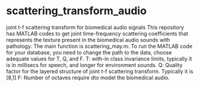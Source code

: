 # scattering_transform_audio
joint t-f scattering transform for biomedical audio signals
This repository has MATLAB codes to get joint time-frequency scattering coefficients that represents the texture present in the biomedical audio sounds with pathology. 
The main function is scattering_may.m. 
To run the MATLAB code for your database, you need to change the path to the data, choose adequate values for T, Q, and F. 
T: with-in class invariance limits, typically it is in millisecs for speech, and longer for environment sounds. 
Q: Quality factor for the layered structure of joint t-f scattering transform. Typically it is [8,1]
F: Number of octaves require dto model the biomedical audio. 

